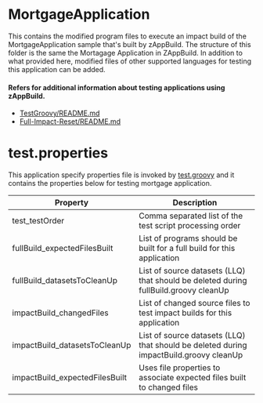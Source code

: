 # MortgageApplication
This contains the modified program files to execute an impact build of the MortgageApplication sample that's built by zAppBuild. The structure of this folder is the same the Mortagage Application in ZAppBuild. In addition to what provided here, modified files of other supported languages for testing this application can be added.

#### Refers for additional information about testing applications using zAppBuild.
- [TestGroovy/README.md](/test/README.md) 
- [Full-Impact-Reset/README.md](/test/testScripts/README.md) 

# test.properties
This application specify properties file is invoked by [test.groovy](/test/test.groovy) and it contains the properties below for testing mortgage application.

Property | Description
--- | ---
test_testOrder | Comma separated list of the test script processing order
fullBuild_expectedFilesBuilt | List of programs should be built for a full build for this application
fullBuild_datasetsToCleanUp | List of source datasets (LLQ) that should be deleted during fullBuild.groovy cleanUp
impactBuild_changedFiles | List of changed source files to test impact builds for this application
impactBuild_datasetsToCleanUp | List of source datasets (LLQ) that should be deleted during impactBuild.groovy cleanUp
impactBuild_expectedFilesBuilt | Uses file properties to associate expected files built to changed files
